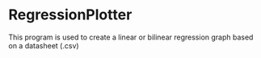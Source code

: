 # RegressionPlotter
This program is used to create a linear or bilinear regression graph based on a datasheet (.csv)
